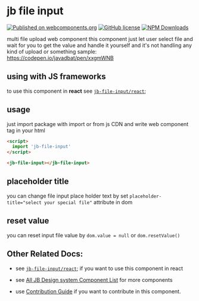 # jb file input

[![Published on webcomponents.org](https://img.shields.io/badge/webcomponents.org-published-blue.svg)](https://www.webcomponents.org/element/jb-file-input)
[![GitHub license](https://img.shields.io/badge/license-MIT-brightgreen.svg)](https://raw.githubusercontent.com/javadbat/jb-file-input/main/LICENSE)
[![NPM Downloads](https://img.shields.io/npm/dw/jb-file-input)](https://www.npmjs.com/package/jb-file-input)

multi file upload web component
this component just let user select file and wait for you to get the value and handle it yourself and it's not handling any kind of upload or something
sample: <https://codepen.io/javadbat/pen/xxgmWNB>

## using with JS frameworks

to use this component in **react** see [`jb-file-input/react`](https://github.com/javadbat/jb-file-input/tree/main/react);

## usage

just import package with import or from js CDN and write web component tag in your html

```html
<script>
  import 'jb-file-input'
</script>

<jb-file-input></jb-file-input>
```


## placeholder title

you can change file input place holder text by set `placeholder-title="select your special file"` attribute in dom

## reset value

you can reset input file value by `dom.value = null` or `dom.resetValue()`


## Other Related Docs:

- see [`jb-file-input/react`](https://github.com/javadbat/jb-file-input/tree/main/react); if you want to use this component in react

- see [All JB Design system Component List](https://javadbat.github.io/design-system/) for more components

- use [Contribution Guide](https://github.com/javadbat/design-system/blob/main/docs/contribution-guide.md) if you want to contribute in this component.